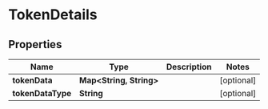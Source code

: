 

# TokenDetails


## Properties

| Name | Type | Description | Notes |
|------------ | ------------- | ------------- | -------------|
|**tokenData** | **Map&lt;String, String&gt;** |  |  [optional] |
|**tokenDataType** | **String** |  |  [optional] |



